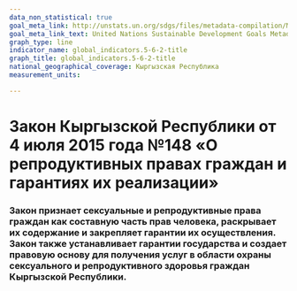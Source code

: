 ```yaml
---
data_non_statistical: true
goal_meta_link: http://unstats.un.org/sdgs/files/metadata-compilation/Metadata-Goal-5.pdf
goal_meta_link_text: United Nations Sustainable Development Goals Metadata (pdf 634kB)
graph_type: line
indicator_name: global_indicators.5-6-2-title
graph_title: global_indicators.5-6-2-title
national_geographical_coverage: Кыргызская Республика
measurement_units: 

---
```

# Закон Кыргызской Республики от 4 июля 2015 года №148 «О репродуктивных правах граждан и гарантиях их реализации» 
### Закон признает сексуальные и репродуктивные права граждан как составную часть прав человека, раскрывает их содержание и закрепляет гарантии их осуществления. Закон также устанавливает гарантии государства и создает правовую основу для получения услуг в области охраны сексуального и репродуктивного здоровья граждан Кыргызской Республики.


